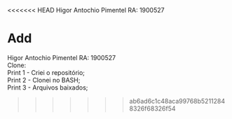 <<<<<<< HEAD
Higor Antochio Pimentel RA: 1900527

Add
=======
Higor Antochio Pimentel RA: 1900527  
Clone:  
Print 1 - Criei o repositório;  
Print 2 - Clonei no BASH;  
Print 3 - Arquivos baixados;  


>>>>>>> ab6ad6c1c48aca99768b52112848326f68326f54
